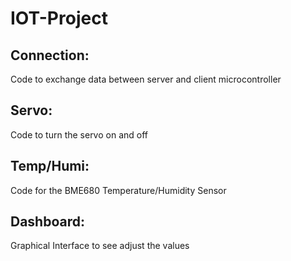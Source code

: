 # IOT-Project

## Connection:
Code to exchange data between server and client microcontroller

## Servo:
Code to turn the servo on and off

## Temp/Humi:
Code for the BME680 Temperature/Humidity Sensor

## Dashboard:
Graphical Interface to see adjust the values
